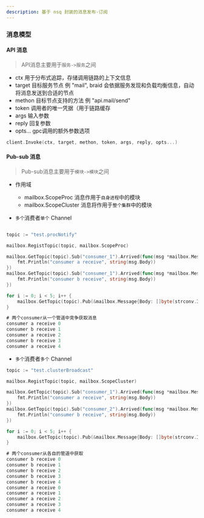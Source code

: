 ```yaml
---
description: 基于 nsq 封装的消息发布-订阅
---
```


### 消息模型

#### API 消息
> API消息主要用于`服务->服务`之间
* ctx 用于分布式追踪，存储调用链路的上下文信息
* target 目标服务节点 例 "mail", braid 会依据服务发现和负载均衡信息，自动将消息发送到合适的节点
* methon 目标节点支持的方法 例 "api.mail/send"
* token 调用者的唯一凭据（用于链路缓存
* args 输入参数
* reply 回复参数
* opts... gpc调用的额外参数选项
```go
client.Invoke(ctx, target, methon, token, args, reply, opts...)
```

#### Pub-sub 消息
> Pub-sub消息主要用于`模块->模块`之间
* 作用域
    * mailbox.ScopeProc 消息作用于`自身进程`中的模块
    * mailbox.ScopeCluster 消息将作用于`整个集群`中的模块

* `多个`消费者`单个` Channel

```go

topic := "test.procNotify"

mailbox.RegistTopic(topic, mailbox.ScopeProc)

mailbox.GetTopic(topic).Sub("consumer_1").Arrived(func(msg *mailbox.Message) {
    fmt.Println("consumer a receive", string(msg.Body))
})
mailbox.GetTopic(topic).Sub("consumer_1").Arrived(func(msg *mailbox.Message) {
    fmt.Println("consumer b receive", string(msg.Body))
})

for i := 0; i < 5; i++ {
    mailbox.GetTopic(topic).Pub(&mailbox.Message{Body: []byte(strconv.Itoa(i))})
}

# 两个consumer从一个管道中竞争获取消息
consumer a receive 0
consumer b receive 1
consumer a receive 2
consumer b receive 3
consumer a receive 4
```

* `多个`消费者`多个` Channel

```go
topic := "test.clusterBroadcast"

mailbox.RegistTopic(topic, mailbox.ScopeCluster)

mailbox.GetTopic(topic).Sub("consumer_1").Arrived(func(msg *mailbox.Message) {
    fmt.Println("consumer a receive", string(msg.Body))
})
mailbox.GetTopic(topic).Sub("consumer_2").Arrived(func(msg *mailbox.Message) {
    fmt.Println("consumer b receive", string(msg.Body))
})

for i := 0; i < 5; i++ {
    mailbox.GetTopic(topic).Pub(&mailbox.Message{Body: []byte(strconv.Itoa(i))})
}

# 两个consumer从各自的管道中获取
consumer b receive 0
consumer b receive 1
consumer b receive 2
consumer b receive 3
consumer b receive 4
consumer a receive 0
consumer a receive 1
consumer a receive 2
consumer a receive 3
consumer a receive 4
```